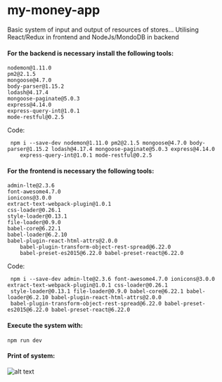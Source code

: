 # my-money-app
Basic system of input and output of resources of stores...
Utilising React/Redux in frontend and NodeJs/MondoDB in backend


#### For the backend is necessary install the following tools:

  	nodemon@1.11.0
	pm2@2.1.5
	mongoose@4.7.0
	body-parser@1.15.2
	lodash@4.17.4
	mongoose-paginate@5.0.3
	express@4.14.0
	express-query-int@1.0.1
	mode-restful@0.2.5
  
Code:
```
 npm i --save-dev nodemon@1.11.0 pm2@2.1.5 mongoose@4.7.0 body-parser@1.15.2 lodash@4.17.4 mongoose-paginate@5.0.3 express@4.14.0
	express-query-int@1.0.1 mode-restful@0.2.5
```
	

#### For the frontend is necessary the following tools:

	admin-lte@2.3.6
	font-awesome4.7.0
	ionicons@3.0.0
	extract-text-webpack-plugin@1.0.1 
	css-loader@0.26.1 
	style-loader@0.13.1 
	file-loader@0.9.0
	babel-core@6.22.1 
	babel-loader@6.2.10 
	babel-plugin-react-html-attrs@2.0.0 
        babel-plugin-transform-object-rest-spread@6.22.0 
        babel-preset-es2015@6.22.0 babel-preset-react@6.22.0

Code:

```
 npm i --save-dev admin-lte@2.3.6 font-awesome4.7.0 ionicons@3.0.0 extract-text-webpack-plugin@1.0.1 css-loader@0.26.1
 style-loader@0.13.1 file-loader@0.9.0 babel-core@6.22.1 babel-loader@6.2.10 babel-plugin-react-html-attrs@2.0.0 
 babel-plugin-transform-object-rest-spread@6.22.0 babel-preset-es2015@6.22.0 babel-preset-react@6.22.0
```

#### Execute the system with:
```
npm run dev
```

#### Print of system:

![alt text](https://scontent.fcpv3-1.fna.fbcdn.net/v/t1.15752-9/41310486_804019073322650_3838450454694461440_n.png?_nc_cat=0&oh=b559bb7527a3b5e972e12a3e0f13e659&oe=5BF2CDDA)


